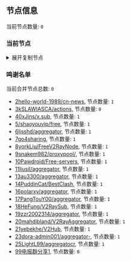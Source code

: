 
## 节点信息
当前节点数量: `0`
### 当前节点
<details>
  <summary>展开复制节点</summary>

    

</details>

### 鸣谢名单
当前合并节点总数: `0`
- [2hello-world-1989/cn-news](https://github.com/hello-world-1989/cn-news), 节点数量: `1`
- [3kSLAWIASCA/actions](https://github.com/kSLAWIASCA/actions), 节点数量: `0`
- [40xJins/x.sub](https://github.com/0xJins/x.sub), 节点数量: `1`
- [5/shaoyouvip/free](https://github.com/shaoyouvip/free), 节点数量: `1`
- [6ljsshd/aggregator](https://github.com/ljsshd/aggregator), 节点数量: `1`
- [7go4sharing](https://github.com/go4sharing), 节点数量: `1`
- [8yorkLiu/FreeV2RayNode](https://github.com/yorkLiu/FreeV2RayNode), 节点数量: `1`
- [9snakem982/proxypool/](https://github.com/snakem982/proxypool/), 节点数量: `1`
- [10Pawdroid/Free-servers](https://github.com/Pawdroid/Free-servers), 节点数量: `1`
- [11liusil/aggregator](https://github.com/liusil/aggregator), 节点数量: `1`
- [13au3300/aggregator](https://github.com/au3300/aggregator), 节点数量: `1`
- [14PuddinCat/BestClash](https://github.com/PuddinCat/BestClash), 节点数量: `1`
- [16polarxy/aggregator](https://github.com/polarxy/aggregator), 节点数量: `1`
- [17PangTouY00/aggregator](https://github.com/xnic888/aggregator), 节点数量: `1`
- [18HeFung/V2RaySub](https://github.com/HeFung/V2RaySub), 节点数量: `1`
- [19zzr2002314/aggregator](https://github.com/zzr2002314/aggregator), 节点数量: `1`
- [20mahdibland/V2RayAggregator](https://github.com/mahdibland/V2RayAggregator), 节点数量: `1`
- [21yebekhe/V2Hub](https://github.com/yebekhe/V2Hub), 节点数量: `1`
- [23dora-admin001/aggregator-](https://github.com/dora-admin001/aggregator-), 节点数量: `1`
- [25LightL99/aggregatocr](https://github.com/mehran1404/Sub_Link/), 节点数量: `1`
- [99电报群分享1](https://github.com/cdddbc/getAirport), 节点数量: `0`



